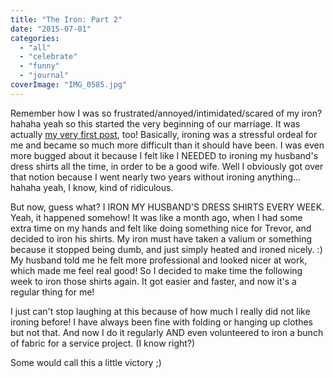 ```yaml
---
title: "The Iron: Part 2"
date: "2015-07-01"
categories: 
  - "all"
  - "celebrate"
  - "funny"
  - "journal"
coverImage: "IMG_0585.jpg"
---
```


Remember how I was so frustrated/annoyed/intimidated/scared of my iron? hahaha yeah so this started the very beginning of our marriage. It was actually [my very first post](http://freshlymarried.com/the-iron-2/), too! Basically, ironing was a stressful ordeal for me and became so much more difficult than it should have been. I was even more bugged about it because I felt like I NEEDED to ironing my husband's dress shirts all the time, in order to be a good wife. Well I obviously got over that notion because I went nearly two years without ironing anything... hahaha yeah, I know, kind of ridiculous.

But now, guess what? I IRON MY HUSBAND'S DRESS SHIRTS EVERY WEEK. Yeah, it happened somehow! It was like a month ago, when I had some extra time on my hands and felt like doing something nice for Trevor, and decided to iron his shirts. My iron must have taken a valium or something because it stopped being dumb, and just simply heated and ironed nicely. :) My husband told me he felt more professional and looked nicer at work, which made me feel real good! So I decided to make time the following week to iron those shirts again. It got easier and faster, and now it's a regular thing for me!

I just can't stop laughing at this because of how much I really did not like ironing before! I have always been fine with folding or hanging up clothes but not that. And now I do it regularly AND even volunteered to iron a bunch of fabric for a service project. (I know right?)

Some would call this a little victory ;)
